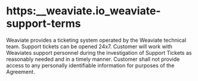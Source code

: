 # https:\_\_weaviate.io_weaviate-support-terms

Weaviate provides a ticketing system operated by the Weaviate technical team. Support tickets can be opened 24x7. Customer will work with Weaviates support personnel during the investigation of Support Tickets as reasonably needed and in a timely manner. Customer shall not provide access to any personally identifiable information for purposes of the Agreement.
